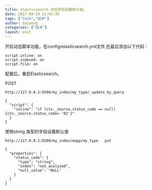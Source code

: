 ```yaml
---
title: elasticsearch 添加字段设置默认值。
date: 2017-09-19 11:03:35
tags: ["tech","技术"]
author: baipeng
categories: ["技术"]
layout: post
---
```


开启动态脚本功能，在config/elasticsearch.yml文件,在最后添加以下代码：

	script.inline: on
	script.indexed: on
	script.file: on
	
配置后，重启Elasticsearch。

POST 

	http://127.0.0.1:9200/my_index/my_type/_update_by_query
	
	{
	  "script": {
		"inline": "if (ctx._source.status_code == null) {ctx._source.status_code= '02'}"
	  }
	}

使用string 类型的字段设置默认值

	http://127.0.0.1:9200/my_index/mapp/my_type   put
	
	{
	  "properties": {
		"status_code": {
		  "type": "string",
		  "index": "not_analyzed",
		  "null_value": "NULL"
		}
	  }
	}